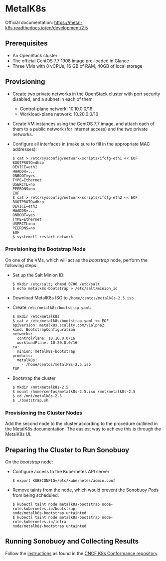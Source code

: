 # MetalK8s
Official documentation: https://metal-k8s.readthedocs.io/en/development/2.5

## Prerequisites
- An OpenStack cluster
- The official CentOS 7.7 1908 image pre-loaded in Glance
- Three VMs with 8 vCPUs, 16 GB of RAM, 40GB of local storage

## Provisioning
- Create two private networks in the OpenStack cluster with port security
  disabled, and a subnet in each of them:

  * Control-plane network: 10.10.0.0/16
  * Workload-plane network: 10.20.0.0/16

- Create VM instances using the CentOS 7.7 image, and attach each of them to a
  public network (for internet access) and the two private networks.

- Configure all interfaces in (make sure to fill in the appropriate MAC
  addresses):

  ```
  $ cat > /etc/sysconfig/network-scripts/ifcfg-eth1 << EOF
  BOOTPROTO=dhcp
  DEVICE=eth1
  HWADDR=...
  ONBOOT=yes
  TYPE=Ethernet
  USERCTL=no
  PEERDNS=no
  EOF
  $ cat > /etc/sysconfig/network-scripts/ifcfg-eth2 << EOF
  BOOTPROTO=dhcp
  DEVICE=eth2
  HWADDR=...
  ONBOOT=yes
  TYPE=Ethernet
  USERCTL=no
  PEERDNS=no
  EOF
  $ systemctl restart network
  ```

### Provisioning the Bootstrap Node
On one of the VMs, which will act as the *bootstrap* node, perform the following
steps:

- Set up the Salt Minion ID:

  ```
  $ mkdir /etc/salt; chmod 0700 /etc/salt
  $ echo metalk8s-bootstrap > /etc/salt/minion_id
  ```

- Download MetalK8s ISO to `/home/centos/metalk8s-2.5.iso`

- Create `/etc/metalk8s/bootstrap.yaml`:

  ```
  $ mkdir /etc/metalk8s
  $ cat > /etc/metalk8s/bootstrap.yaml << EOF
  apiVersion: metalk8s.scality.com/v1alpha2
  kind: BootstrapConfiguration
  networks:
    controlPlane: 10.10.0.0/16
    workloadPlane: 10.20.0.0/16
  ca:
    minion: metalk8s-bootstrap
  products:
    metalk8s:
      - /home/centos/metalk8s-2.5.iso
  EOF
  ```

- Bootstrap the cluster

  ```
  $ mkdir /mnt/metalk8s-2.5
  $ mount /home/centos/metalk8s-2.5.iso /mnt/metalk8s-2.5
  $ cd /mnt/metalk8s-2.5
  $ ./bootstrap.sh
  ```

### Provisioning the Cluster Nodes
Add the second node to the cluster according to the procedure outlined in the
MetalK8s documentation. The easiest way to achieve this is through the MetalK8s
UI.

## Preparing the Cluster to Run Sonobuoy
On the *bootstrap* node:

- Configure access to the Kubernetes API server

  ```
  $ export KUBECONFIG=/etc/kubernetes/admin.conf
  ```

- Remove taints from the node, which would prevent the Sonobuoy *Pod*s from
  being scheduled:

  ```
  $ kubectl taint node metalk8s-bootstrap node-role.kubernetes.io/bootstrap-
  node/metalk8s-bootstrap untainted
  $ kubectl taint node metalk8s-bootstrap node-role.kubernetes.io/infra-
  node/metalk8s-bootstrap untainted
  ```

## Running Sonobuoy and Collecting Results
Follow the
[instructions](https://github.com/cncf/k8s-conformance/blob/95e904c99d6a0777db2e99a4787247118db8ed4e/instructions.md)
as found in the [CNCF K8s Conformance repository](https://github.com/cncf/k8s-conformance).